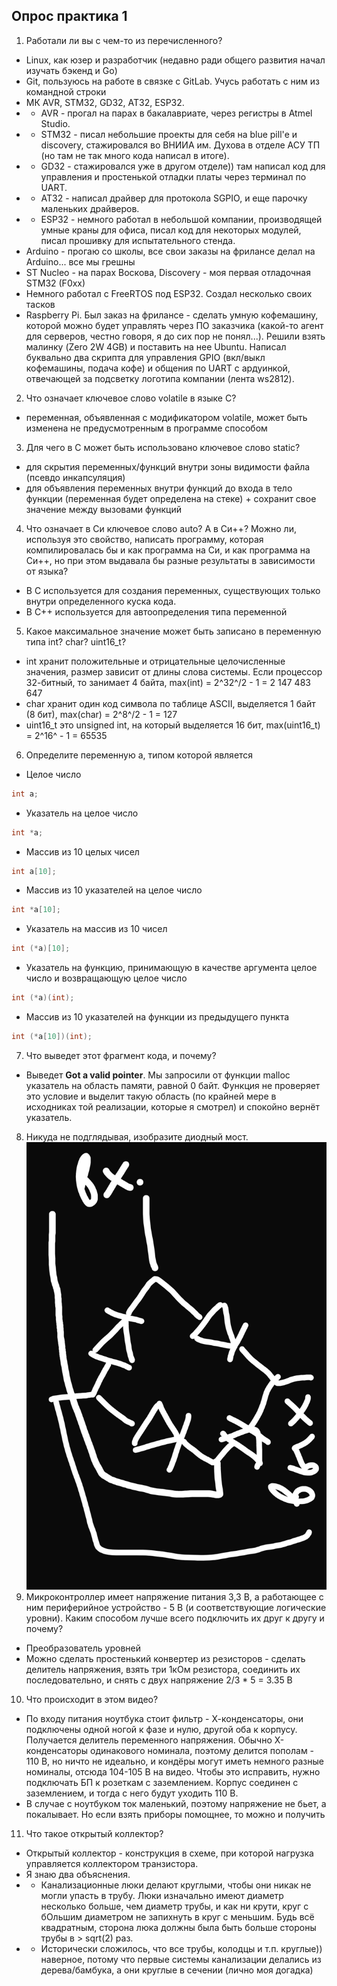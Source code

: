## Опрос практика 1
1. Работали ли вы с чем-то из перечисленного? 
- Linux, как юзер и разработчик (недавно ради общего развития начал изучать бэкенд и Go) 
- Git, пользуюсь на работе в связке с GitLab. Учусь работать с ним из командной строки
- МК AVR, STM32, GD32, AT32, ESP32. 
- - AVR - прогал на парах в бакалавриате, через регистры в Atmel Studio. 
- - STM32 - писал небольшие проекты для себя на blue pill'е и discovery, стажировался во ВНИИА им. Духова в отделе АСУ ТП (но там не так много кода написал в итоге). 
- - GD32 - стажировался уже в другом отделе)) там написал код для управления и простенькой отладки платы через терминал по UART. 
- - AT32 - написал драйвер для протокола SGPIO, и еще парочку маленьких драйверов. 
- - ESP32 - немного работал в небольшой компании, производящей умные краны для офиса, писал код для некоторых модулей, писал прошивку для испытательного стенда. 
- Arduino - прогаю со школы, все свои заказы на фрилансе делал на Arduino... все мы грешны
- ST Nucleo - на парах Воскова, Discovery - моя первая отладочная STM32 (F0xx) 
- Немного работал с FreeRTOS под ESP32. Создал несколько своих тасков
- Raspberry Pi. Был заказ на фрилансе - сделать умную кофемашину, которой можно будет управлять через ПО заказчика (какой-то агент для серверов, честно говоря, я до сих пор не понял...). Решили взять малинку (Zero 2W 4GB) и поставить на нее Ubuntu. Написал буквально два скрипта для управления GPIO (вкл/выкл кофемашины, подача кофе) и общения по UART с ардуинкой, отвечающей за подсветку логотипа компании (лента ws2812). 
2. Что означает ключевое слово volatile в языке С? 
- переменная, объявленная с модификатором volatile, может быть изменена не предусмотренным в программе способом
3. Для чего в С может быть использовано ключевое слово static? 
- для скрытия переменных/функций внутри зоны видимости файла (псевдо инкапсуляция) 
- для объявления переменных внутри функций до входа в тело функции (переменная будет определена на стеке) + сохранит свое значение между вызовами функций
4. Что означает в Си ключевое слово auto? А в Си++? Можно ли, используя это свойство, написать программу, которая компилировалась бы и как программа на Си, и как программа на Си++, но при этом выдавала бы разные результаты в зависимости от языка? 
- В С используется для создания переменных, существующих только внутри определенного куска кода. 
- В С++ используется для автоопределения типа переменной
5. Какое максимальное значение может быть записано в переменную типа int? char? uint16_t? 
- int хранит положительные и отрицательные целочисленные значения, размер зависит от длины слова системы. Если процессор 32-битный, то занимает 4 байта, max(int) = 2^32^/2 - 1 = 2 147 483 647
- char хранит один код символа по таблице ASCII, выделяется 1 байт (8 бит), max(char) = 2^8^/2 - 1 = 127
- uint16_t это unsigned int, на который выделяется 16 бит, max(uint16_t) = 2^16^ - 1 = 65535
6. Определите переменную a, типом которой является
- Целое число
```C
int a;
```
- Указатель на целое число
```C
int *a;
```
- Массив из 10 целых чисел
```C
int a[10];
```
- Массив из 10 указателей на целое число
```C
int *a[10];
```
- Указатель на массив из 10 чисел
```C
int (*a)[10];
```
- Указатель на функцию, принимающую в качестве аргумента целое число и возвращающую целое число
```C
int (*a)(int);
```
- Массив из 10 указателей на функции из предыдущего пункта
```C
int (*a[10])(int);
```
7. Что выведет этот фрагмент кода, и почему?
- Выведет **Got a valid pointer**. Мы запросили от функции malloc указатель на область памяти, равной 0 байт. Функция не проверяет это условие и выделит такую область (по крайней мере в исходниках той реализации, которые я смотрел) и спокойно вернёт указатель. 
8. Никуда не подглядывая, изобразите диодный мост.
![Диодный мост](Screenshot_20240121_202831.jpg) 
9. Микроконтроллер имеет напряжение питания 3,3 В, а работающее с ним периферийное устройство - 5 В (и соответствующие логические уровни). Каким способом лучше всего подключить их друг к другу и почему? 
- Преобразователь уровней
- Можно сделать простенький конвертер из резисторов - сделать делитель напряжения, взять три 1кОм резистора, соединить их последовательно, и снять с двух напряжение 2/3 * 5 = 3.35 В
10. Что происходит в этом видео?
- По входу питания ноутбука стоит фильтр - Х-конденсаторы, они подключены одной ногой к фазе и нулю, другой оба к корпусу. Получается делитель переменного напряжения. Обычно Х-конденсаторы одинакового номинала, поэтому делится пополам - 110 В, но ничто не идеально, и кондёры могут иметь немного разные номиналы, отсюда 104-105 В на видео. Чтобы это исправить, нужно подключать БП к розеткам с заземлением. Корпус соединен с заземлением, и тогда с него будут уходить 110 В. 
- В случае с ноутбуком ток маленький, поэтому напряжение не бьет, а покалывает. Но если взять приборы помощнее, то можно и получить
11. Что такое открытый коллектор?
- Открытый коллектор - конструкция в схеме, при которой нагрузка управляется коллектором транзистора. 
- Я знаю два объяснения. 
- - Канализационные люки делают круглыми, чтобы они никак не могли упасть в трубу. Люки изначально имеют диаметр несколько больше, чем диаметр трубы, и как ни крути, круг с бОльшим диаметром не запихнуть в круг с меньшим. Будь всё квадратным, сторона люка должны была быть больше стороны трубы в > sqrt(2) раз. 
- - Исторически сложилось, что все трубы, колодцы и т.п. круглые)) наверное, потому что первые системы канализации делались из дерева/бамбука, а они круглые в сечении (лично моя догадка) 
